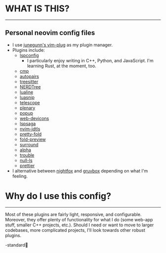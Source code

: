 # WHAT IS THIS?

---

## Personal neovim config files

-   I use [junegunn's vim-plug](https://github.com/junegunn/vim-plug) as my plugin manager.
-   Plugins include:
    -   [lspconfig](https://github.com/neovim/nvim-lspconfig)
        -   I particularly enjoy writing in C++, Python, and JavaScript. I'm learning Rust, at the moment, too.
    -   [cmp](https://github.com/hrsh7th/cmp-nvim-lsp)
    -   [autopairs](https://github.com/windwp/nvim-autopairs)
    -   [treesitter](https://github.com/nvim-treesitter/nvim-treesitter)
    -   [NERDTree](https://github.com/preservim/nerdtree)
    -   [lualine](https://github.com/nvim-lualine/lualine.nvim)
    -   [luasnip](https://github.com/L3MON4D3/LuaSnip)
    -   [telescope](https://github.com/nvim-telescope/telescope.nvim)
    -   [plenary](https://github.com/nvim-lua/plenary.nvim)
    -   [popup](https://github.com/nvim-lua/popup.nvim)
    -   [web-devicons](https://github.com/kyazdani42/nvim-web-devicons)
    -   [lspsaga](https://github.com/glepnir/lspsaga.nvim)
    -   [nvim-jdtls](https://github.com/mfussenegger/nvim-jdtls)
    -   [pretty-fold](https://github.com/anuvyklack/pretty-fold.nvim)
    -   [fold-preview](https://github.com/anuvyklack/fold-preview.nvim)
    -   [surround](https://github.com/tpope/vim-surround)
    -   [alpha](https://github.com/goolord/alpha-nvim)
    -   [trouble](https://github.com/folke/trouble.nvim)
    -   [null-ls](https://github.com/jose-elias-alvarez/null-ls.nvim)
    -   [prettier](https://github.com/MunifTanjim/prettier.nvim)
-   I alternative between [nightfox](https://github.com/EdenEast/nightfox.nvim) and [gruvbox](https://github.com/morhetz/gruvbox) depending on what I'm feeling.

# Why do I use this config?

---

Most of these plugins are fairly light, responsive, and configurable. Moreover, they offer plenty of functionality for what I do (some web-app stuff, smaller C++ projects, etc.). Should I need or want to move to larger codebases, more complicated projects, I'll look towards other robust plugins.

-standard:robot:
